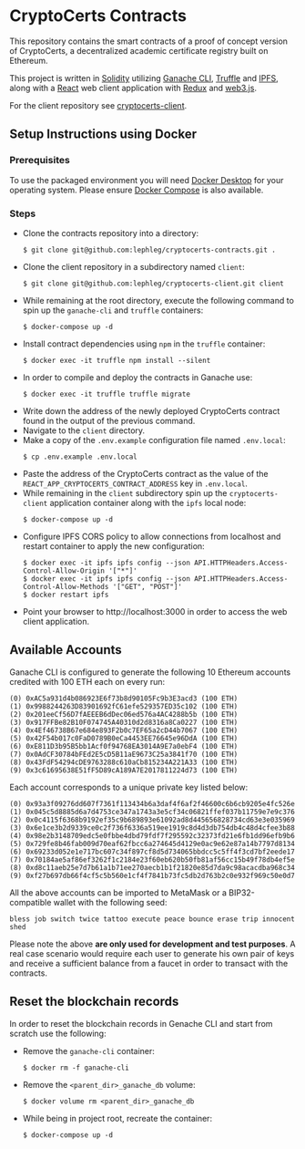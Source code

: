 # CryptoCerts Contracts

This repository contains the smart contracts of a proof of concept version of CryptoCerts, a decentralized academic certificate registry built on Ethereum. 

This project is written in [Solidity](https://docs.soliditylang.org/) utilizing [Ganache CLI](https://docs.nethereum.com/en/latest/ethereum-and-clients/ganache-cli/), [Truffle](https://www.trufflesuite.com/truffle) and [IPFS](https://ipfs.io/), along with a [React](https://reactjs.org/) web client application with [Redux](https://redux.js.org/) and [web3.js](https://github.com/ethereum/web3.js/).

For the client repository see [cryptocerts-client](https://github.com/lephleg/cryptocerts-client).

## Setup Instructions using Docker

### Prerequisites

To use the packaged environment you will need [Docker Desktop](https://www.docker.com/products/docker-desktop) for your operating system. Please ensure [Docker Compose](https://docs.docker.com/compose/install/) is also available.

### Steps
* Clone the contracts repository into a directory:
    ```
    $ git clone git@github.com:lephleg/cryptocerts-contracts.git .
    ```
* Clone the client repository in a subdirectory named `client`:
    ```
    $ git clone git@github.com:lephleg/cryptocerts-client.git client
    ```
* While remaining at the root directory, execute the following command to spin up the `ganache-cli` and `truffle` containers:
    ```
    $ docker-compose up -d
    ```
* Install contract dependencies using `npm` in the `truffle` container: 
    ```
    $ docker exec -it truffle npm install --silent
    ```
* In order to compile and deploy the contracts in Ganache use:
    ```
    $ docker exec -it truffle truffle migrate
    ```
* Write down the address of the newly deployed CryptoCerts contract found in the output of the previous command.
* Navigate to the `client` directory.
* Make a copy of the `.env.example` configuration file named `.env.local`:
    ```
    $ cp .env.example .env.local
    ```
* Paste the address of the CryptoCerts contract as the value of the `REACT_APP_CRYPTOCERTS_CONTRACT_ADDRESS` key in `.env.local`.
* While remaining in the `client` subdirectory spin up the `cryptocerts-client` application container along with the `ipfs` local node:
    ```
    $ docker-compose up -d
    ```
* Configure IPFS CORS policy to allow connections from localhost and restart container to apply the new configuration:
    ```
    $ docker exec -it ipfs ipfs config --json API.HTTPHeaders.Access-Control-Allow-Origin '["*"]'
    $ docker exec -it ipfs ipfs config --json API.HTTPHeaders.Access-Control-Allow-Methods '["GET", "POST"]'
    $ docker restart ipfs
    ```
* Point your browser to http://localhost:3000 in order to access the web client application.

## Available Accounts

Ganache CLI is configured to generate the following 10 Ethereum accounts credited with 100 ETH each on every run:

```
(0) 0xAC5a931d4b086923E6f73b8d90105Fc9b3E3acd3 (100 ETH)
(1) 0x9988244263D83901692fC61efe529357ED35c102 (100 ETH)
(2) 0x201eeCf56D7fAEEEB6dDec06ed576a4AC4288b5b (100 ETH)
(3) 0x917FFBe82B10F074745A40310d2d8316a8Ca0227 (100 ETH)
(4) 0x4Ef46738B67e684e893F2b0c7EF65a2cD44b7067 (100 ETH)
(5) 0x42F54b017c0FaD0789B0eCa4453EE76645e96DdA (100 ETH)
(6) 0xE811D3b95B5bb1Acf0f94768EA3014A9E7a0ebF4 (100 ETH)
(7) 0x0AdCF30784bFEd2E5cD5B11aE9673C25a3841f70 (100 ETH)
(8) 0x43FdF54294cDE9763288c610aCb815234A221A33 (100 ETH)
(9) 0x3c61695638E51fF5D89cA189A7E2017811224d73 (100 ETH)
```

Each account corresponds to a unique private key listed below:

```
(0) 0x93a3f09276dd607f7361f113434b6a3daf4f6af2f46600c6b6cb9205e4fc526e
(1) 0x045c5d8885d6a7d4753ce347a1743a3e5cf34c06821ffef037b11759e7e9c376
(2) 0x0c4115f6368b9192ef35c9b689893e61092ad8d445656828734cd63e3e035969
(3) 0x6e1ce3b2d9339ce0c2f736f6336a519ee1919c8d4d3db754db4c48d4cfee3b88
(4) 0x98e2b3148709edc5e0fbbe4dbd79fdf7f295592c32373fd21e6fb1dd96efb9b6
(5) 0x729fe8b46fab009d70eaf62fbcc6a274645d4129e0ac9e62e87a14b7797d8134
(6) 0x69233d052e1e717bc607c34f897cf8d5d734065bbdcc5c5ff4f3cd7bf2eede17
(7) 0x70184ae5af86ef3262f1c2184e23f60eb620b50fb81af56cc15b49f78db4ef5e
(8) 0xd8c11aeb25e7d7b61a1b71ee270aecb1b1f21820e85d7da9c98acacdba968c34
(9) 0xf27b697db66f4cf5c5b560e1cf4f7841b73fc5db2d763b2c0e932f969c50e0d7
```

All the above accounts can be imported to MetaMask or a BIP32-compatible wallet with the following seed:

```
bless job switch twice tattoo execute peace bounce erase trip innocent shed
```

Please note the above **are only used for development and test purposes**. A real case scenario would require each user to generate his own pair of keys and receive a sufficient balance from a faucet in order to transact with the contracts.

## Reset the blockchain records

In order to reset the blockchain records in Genache CLI and start from scratch use the following:

* Remove the `ganache-cli` container:
    ```
    $ docker rm -f ganache-cli
    ```
* Remove the `<parent_dir>_ganache_db` volume:
    ```
    $ docker volume rm <parent_dir>_ganache_db
    ```
* While being in project root, recreate the container:
    ```
    $ docker-compose up -d
    ```
